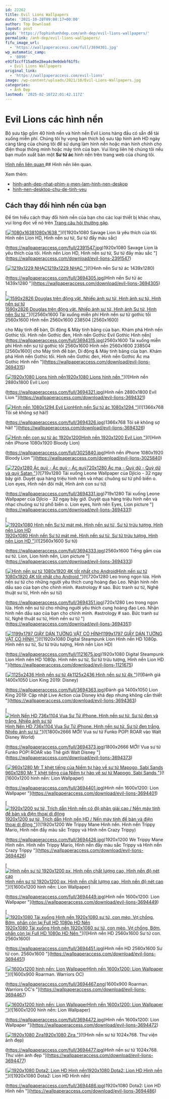 ```yaml
---
id: 22262
title: Evil Lions Wallpapers
date: '2021-10-28T09:08:17+00:00'
author: Top Download
layout: post
guid: 'https://Tophinhanhdep.com/anh-dep/evil-lions-wallpapers/'
permalink: /anh-dep/evil-lions-wallpapers/
fifu_image_url:
  - 'https://wallpaperaccess.com/full/3694301.jpg'
wp_automatic_camp:
  - '8098'
e91f1ccff15a05e2bea4c9e0debf61f5:
  - Evil Lions Wallpapers
original_link:
  - 'https://wallpaperaccess.com/evil-lions'
image: /wp-content/uploads/2021/10/Evil-Lions-Wallpapers.jpg
categories:
  - Ảnh Đẹp
lastmod: '2025-02-16T22:01:42.117Z'
---
```

# Evil Lions các hình nền

Bộ sưu tập gồm 40 hình nền và hình nền Evil Lions hàng đầu có sẵn để tải xuống miễn phí. Chúng tôi hy vọng bạn thích bộ sưu tập hình ảnh HD ngày càng tăng của chúng tôi để sử dụng làm hình nền hoặc màn hình chính cho điện thoại thông minh hoặc máy tính của bạn. Vui lòng liên hệ chúng tôi nếu bạn muốn xuất bản một **Sư tử ác** hình nền trên trang web của chúng tôi.

[Hình nền liên quan ](#related) ## Hình nền liên quan.

   
 Xem thêm:

   
- [hinh-anh-dep-nhat-phim-x-men-lam-hinh-nen-deskop](https://tophinhanhdep.com/anh-dep/hinh-anh-dep-nhat-phim-x-men-lam-hinh-nen-deskop/)
- [hinh-nen-desktop-chu-de-tinh-yeu](https://tophinhanhdep.com/anh-tinh-yeu/hinh-nen-desktop-chu-de-tinh-yeu/)

## Cách thay đổi hình nền của bạn

Để tìm hiểu cách thay đổi hình nền của bạn cho các loại thiết bị khác nhau, vui lòng đọc về nó trên [Trang câu hỏi thường gặp](https://tophinhanhdep.com/faq/).

  
[[![1080x1638 ](https://wallpaperaccess.com/full/3694301.jpg)1080x1638 "](https://wallpaperaccess.com/download/evil-lions-3694301)](![1920x1080 Savage Lion là yêu thích của tôi.  Hình nền Lion HD, Hình nền sư tử, Sư tử đầy màu sắc)

(https://wallpaperaccess.com/full/2391547.jpg)1920x1080 Savage Lion là yêu thích của tôi. Hình nền Lion HD, Hình nền sư tử, Sư tử đầy màu sắc "](https://wallpaperaccess.com/download/evil-lions-2391547)

[[![1219x1229 NHẠC](https://wallpaperaccess.com/full/3694303.jpg)1219x1229 NHẠC "](https://wallpaperaccess.com/download/evil-lions-3694303)](![Hình nền Sư tử ác 1439x1280)

(https://wallpaperaccess.com/full/3694305.jpg)Hình nền Sư tử ác 1439x1280 "](https://wallpaperaccess.com/download/evil-lions-3694305)

[[![1590x2826 Douglas trên động vật.  Nhiếp ảnh sư tử, Hình ảnh sư tử, Hình nền sư tử](https://wallpaperaccess.com/full/3694314.jpg)1590x2826 Douglas trên động vật. Nhiếp ảnh sư tử, Hình ảnh Sư tử, Hình nền Sư tử "](https://wallpaperaccess.com/download/evil-lions-3694314)](![2560x1600 Tải xuống miễn phí Hình nền sư tử gothic tối 2560x1600 Hình nền 2560x1600 238504 [2560x1600)

 cho Máy tính để bàn, Di động & Máy tính bảng của bạn.  Khám phá Hình nền Gothic tối.  Hình nền Gothic đen, Hình nền Gothic Evil Gothic Hình nền](https://wallpaperaccess.com/full/3694315.jpg)2560x1600 Tải xuống miễn phí Hình nền sư tử gothic tối 2560x1600 Hình nền 2560x1600 238504 \[2560x1600\] cho Máy tính để bàn, Di động &amp; Máy tính bảng của bạn. Khám phá Hình nền Gothic tối. Hình nền Gothic đen, Hình nền Gothic Ác ma Gothic Hình nền "](https://wallpaperaccess.com/download/evil-lions-3694315)

[[![1920x1080 Lions hình nền](https://wallpaperaccess.com/full/3694316.jpg)1920x1080 Lions hình nền "](https://wallpaperaccess.com/download/evil-lions-3694316)](![Hình nền 2880x1800 Evil Lion)

(https://wallpaperaccess.com/full/3694321.jpg)Hình nền 2880x1800 Evil Lion "](https://wallpaperaccess.com/download/evil-lions-3694321)

[[![Hình nền 1080x1294 Evil Lion](https://wallpaperaccess.com/full/3694325.jpg)Hình nền Sư tử ác 1080x1294 "](https://wallpaperaccess.com/download/evil-lions-3694325)](![1366x768 Tôi sẽ không sợ hãi!)

(https://wallpaperaccess.com/full/3694326.jpg)1366x768 Tôi sẽ không sợ hãi! "](https://wallpaperaccess.com/download/evil-lions-3694326)

[[![Hình nền con sư tử ác 1920x1200](https://wallpaperaccess.com/full/2565704.jpg)Hình nền 1920x1200 Evil Lion "](https://wallpaperaccess.com/download/evil-lions-2565704)](![Hình nền iPhone 1080x1920 Bloody Lion)

(https://wallpaperaccess.com/full/3025840.jpg)Hình nền iPhone 1080x1920 Bloody Lion "](https://wallpaperaccess.com/download/evil-lions-3025840)

[[![720x1280 Ác quỷ - Ác quỷ - Ác quỷ](https://wallpaperaccess.com/full/3694330.jpg)720x1280 Ác ma - Quỷ dữ - Quỷ dữ và quỷ Satan "](https://wallpaperaccess.com/download/evil-lions-3694330)](![719x1280 Tải xuống Leone Wallpaper của DjIcio - 32 ngay bây giờ.  Duyệt qua hàng triệu hình nền và nhạc chuông sư tử phổ biến o.  Lion eyes, Hình nền đôi mắt, Hình ảnh con sư tử)

(https://wallpaperaccess.com/full/3694331.jpg)719x1280 Tải xuống Leone Wallpaper của DjIcio - 32 ngay bây giờ. Duyệt qua hàng triệu hình nền và nhạc chuông sư tử phổ biến o. Lion eyes, hình nền Eyes, Lion picture "](https://wallpaperaccess.com/download/evil-lions-3694331)

[[![1920x1080 Hình nền Sư tử mát mẻ.  Hình nền sư tử, Sư tử trừu tượng, Hình nền Lion HD](https://wallpaperaccess.com/full/3694332.jpg)1920x1080 Hình nền Sư tử mát mẻ. Hình nền sư tử, Sư tử trừu tượng, Hình nền Lion HD "](https://wallpaperaccess.com/download/evil-lions-3694332)](![2560x1600 Sư tử)

(https://wallpaperaccess.com/full/3694333.jpg)2560x1600 Tiếng gầm của sư tử. Lion, Lion hình nền, Lion picture "](https://wallpaperaccess.com/download/evil-lions-3694333)

[[![Hình nền sư tử 1080x1920 4K tốt nhất cho Android](https://wallpaperaccess.com/full/3694336.jpg)Hình nền sư tử 1080x1920 4K tốt nhất cho Android "](https://wallpaperaccess.com/download/evil-lions-3694336)](![720x1280 Leo trong ngọn lửa.  Hình nền sư tử cho những người yêu thích cung hoàng đạo Leo.  Nhận hình nền dấu sao của bạn cho chính mình.  #astrology # sao.  Bức tranh sư tử, Nghệ thuật sư tử, Hình nền sư tử)

(https://wallpaperaccess.com/full/3694351.jpg)720x1280 Leo trong ngọn lửa. Hình nền sư tử cho những người yêu thích cung hoàng đạo Leo. Nhận hình nền dấu sao của bạn cho chính mình. #astrology # sao. Bức tranh sư tử, Nghệ thuật sư tử, Hình nền sư tử "](https://wallpaperaccess.com/download/evil-lions-3694351)

[[![1199x1797 GIẤY DÁN TƯỜNG VẬT CÓ HÌNH](https://wallpaperaccess.com/full/3694352.jpg)1199x1797 GIẤY DÁN TƯỜNG VẬT CÓ HÌNH "](https://wallpaperaccess.com/download/evil-lions-3694352)](![1920x1080 Digital Steampunk Lion Hình nền HD 1080p.  Hình nền sư tử, Sư tử trừu tượng, Hình nền Lion HD)

(https://wallpaperaccess.com/full/1121675.jpg)1920x1080 Digital Steampunk Lion Hình nền HD 1080p. Hình nền sư tử, Sư tử trừu tượng, Hình nền Lion HD "](https://wallpaperaccess.com/download/evil-lions-1121675)

[[![1125x2436 Hình nền sư tử 4k](https://wallpaperaccess.com/full/3694362.jpg)1125x2436 Hình nền sư tử 4k "](https://wallpaperaccess.com/download/evil-lions-3694362)](![Đánh giá 1400x1050 Lion King 2019: Disney)

(https://wallpaperaccess.com/full/3694363.jpg)Đánh giá 1400x1050 Lion King 2019: Cập nhật Live Action của Disney khá đẹp nhưng không cần thiết "](https://wallpaperaccess.com/download/evil-lions-3694363)

[[![Hình Nền HD 736x1104 Vua Sư Tử iPhone.  Hình nền sư tử, Sư tử đen và trắng, Nhiếp ảnh sư tử](https://wallpaperaccess.com/full/3694367.jpg)Hình Nền HD 736x1104 Vua Sư Tử iPhone. Hình nền sư tử, Sư tử đen trắng, Nhiếp ảnh sư tử "](https://wallpaperaccess.com/download/evil-lions-3694367)](![1800x2666 MỚI!  Vua sư tử Funko POP!  ROAR vào Walt Disney World)

(https://wallpaperaccess.com/full/3694373.jpg)1800x2666 MỚI! Vua sư tử Funko POP! ROAR vào Thế giới Walt Disney "](https://wallpaperaccess.com/download/evil-lions-3694373)

[[![960x1280 Mr T khét tiếng của Niềm tự hào về sư tử Mapogo, Sabi Sands](https://wallpaperaccess.com/full/3694376.jpg)960x1280 Mr T khét tiếng của Niềm tự hào về sư tử Mapogo, Sabi Sands "](https://wallpaperaccess.com/download/evil-lions-3694376)](![1600x1200 hình nền: Lion Wallpaper)

(https://wallpaperaccess.com/full/3694401.jpg)Hình nền 1600x1200: Lion Wallpaper "](https://wallpaperaccess.com/download/evil-lions-3694401)

[[![1920x1200 sư tử, Trích dẫn Hình nền có độ phân giải cao / Nền máy tính để bàn và điện thoại di động](https://wallpaperaccess.com/full/3291411.jpg)1920x1200 sư tử, Trích dẫn Hình nền HD / Nền máy tính để bàn và điện thoại di động "](https://wallpaperaccess.com/download/evil-lions-3291411)](![1920x1200 We Trippy Mane Hình nền.  Hình nền Trippy Mario, Hình nền đầy màu sắc Trippy và Hình nền Crazy Trippy)

(https://wallpaperaccess.com/full/3694426.jpg)1920x1200 We Trippy Mane Hình nền. Hình nền Trippy Mario, Hình nền đầy màu sắc Trippy và Hình nền Crazy Trippy "](https://wallpaperaccess.com/download/evil-lions-3694426)

[[![Hình nền sư tử 1920x1200 px, Hình nền chất lượng cao, Hình nền độ nét cao](https://wallpaperaccess.com/full/3694447.jpg)Hình nền sư tử 1920x1200 px, Hình nền chất lượng cao, Hình nền độ nét cao "](https://wallpaperaccess.com/download/evil-lions-3694447)](![1600x1200 hình nền: Lion Wallpaper)

(https://wallpaperaccess.com/full/3694449.jpg)Hình nền 1600x1200: Lion Wallpaper "](https://wallpaperaccess.com/download/evil-lions-3694449)

[[![1920x1080 Tải xuống Hình nền 1920x1080 sư tử, con mèo, Vợ chồng, Bờm, phần còn lại Full HD 1080p HD Nền](https://wallpaperaccess.com/full/3694450.jpg)1920x1080 Tải xuống Hình nền 1920x1080 sư tử, con mèo, Vợ chồng, Bờm, phần còn lại Full HD 1080p HD Nền "](https://wallpaperaccess.com/download/evil-lions-3694450)](![Hình nền HD 2560x1600 Sư tử con.  2560x1600)

(https://wallpaperaccess.com/full/3694451.jpg)Hình nền HD 2560x1600 Sư tử con. 2560x1600 "](https://wallpaperaccess.com/download/evil-lions-3694451)

[[![1600x1200 hình nền: Lion Wallpaper](https://wallpaperaccess.com/full/3694452.jpg)Hình nền 1600x1200: Lion Wallpaper "](https://wallpaperaccess.com/download/evil-lions-3694452)](![1600x900 Roarman.  Warriors OC)

(https://wallpaperaccess.com/full/3694467.png)1600x900 Roarman. Warriors OC's "](https://wallpaperaccess.com/download/evil-lions-3694467)

[[![1600x1200 hình nền: Lion Wallpaper](https://wallpaperaccess.com/full/3694469.jpg)Hình nền 1600x1200: Lion Wallpaper "](https://wallpaperaccess.com/download/evil-lions-3694469)](![1600x1200 hình nền: Lion Wallpaper)

(https://wallpaperaccess.com/full/3694472.jpg)Hình nền 1600x1200: Lion Wallpaper "](https://wallpaperaccess.com/download/evil-lions-3694472)

[[![1920x1080 Zira](https://wallpaperaccess.com/full/3694473.jpg)1920x1080 Zira "](https://wallpaperaccess.com/download/evil-lions-3694473)](![Hình nền sư tử 1024x768.  Thư viện ảnh đẹp)

(https://wallpaperaccess.com/full/3694477.jpg)Hình nền sư tử 1024x768. Thư viện ảnh đẹp "](https://wallpaperaccess.com/download/evil-lions-3694477)

[[![1920x1080 Dota2: Lion HD Hình nền](https://wallpaperaccess.com/full/3694478.jpg)1920x1080 Dota2: Lion HD Hình nền "](https://wallpaperaccess.com/download/evil-lions-3694478)](![1920x1080 Dota2: Lion HD Hình nền)

(https://wallpaperaccess.com/full/3694486.jpg)1920x1080 Dota2: Lion HD Hình nền "](https://wallpaperaccess.com/download/evil-lions-3694486)
